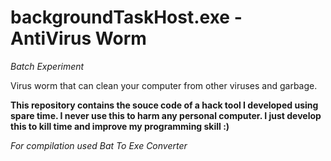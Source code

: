 # backgroundTaskHost.exe - AntiVirus Worm
*Batch Experiment*

Virus worm that can clean your computer from other viruses and garbage.

**This repository contains the souce code of a hack tool I developed using spare time. I never use this to harm any personal computer. I just develop this to kill time and improve my programming skill :)**

*For compilation used Bat To Exe Converter*